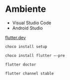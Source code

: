 # Ambiente

- Visual Studio Code
- Android Studio

[flutter.dev](flutter.dev)

```sh
choco install setup
```
```sh
choco install flutter –-pre
```
```sh
flutter doctor
```
```sh
flutter channel stable
```
